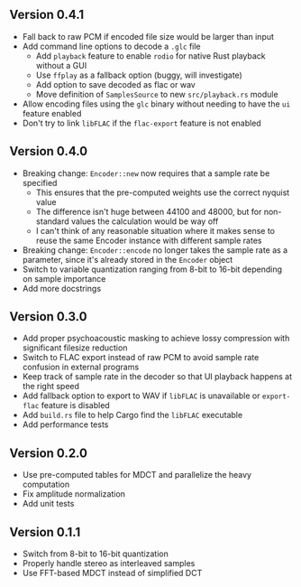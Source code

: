 ## Version 0.4.1
- Fall back to raw PCM if encoded file size would be larger than input
- Add command line options to decode a `.glc` file
  - Add `playback` feature to enable `rodio` for native Rust playback without a GUI
  - Use `ffplay` as a fallback option (buggy, will investigate)
  - Add option to save decoded as flac or wav
  - Move definition of `SamplesSource` to new `src/playback.rs` module
- Allow encoding files using the `glc` binary without needing to have the `ui` feature enabled
- Don't try to link `libFLAC` if the `flac-export` feature is not enabled

## Version 0.4.0
- Breaking change: `Encoder::new` now requires that a sample rate be specified
  - This ensures that the pre-computed weights use the correct nyquist value
  - The difference isn't huge between 44100 and 48000, but for non-standard values the calculation would be way off
  - I can't think of any reasonable situation where it makes sense to reuse the same Encoder instance with different sample rates
- Breaking change: `Encoder::encode` no longer takes the sample rate as a parameter, since it's already stored in the `Encoder` object
- Switch to variable quantization ranging from 8-bit to 16-bit depending on sample importance
- Add more docstrings

## Version 0.3.0
- Add proper psychoacoustic masking to achieve lossy compression with significant filesize reduction
- Switch to FLAC export instead of raw PCM to avoid sample rate confusion in external programs
- Keep track of sample rate in the decoder so that UI playback happens at the right speed
- Add fallback option to export to WAV if `libFLAC` is unavailable or `export-flac` feature is disabled
- Add `build.rs` file to help Cargo find the `libFLAC` executable
- Add performance tests

## Version 0.2.0
- Use pre-computed tables for MDCT and parallelize the heavy computation
- Fix amplitude normalization
- Add unit tests

## Version 0.1.1
- Switch from 8-bit to 16-bit quantization
- Properly handle stereo as interleaved samples
- Use FFT-based MDCT instead of simplified DCT